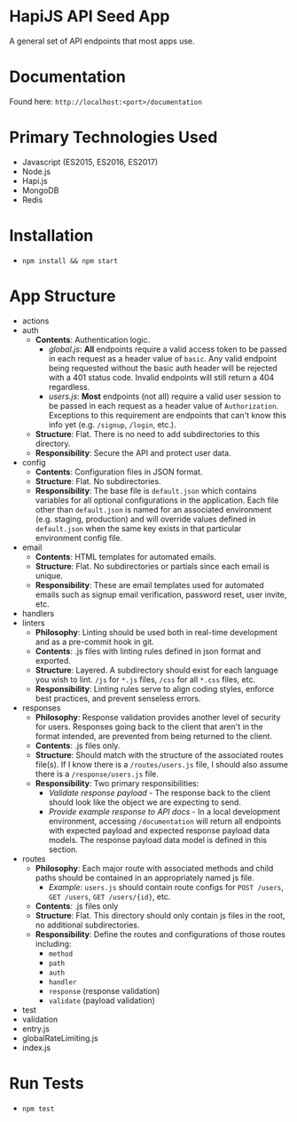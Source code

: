 # HapiJS API Seed App
A general set of API endpoints that most apps use.

# Documentation
Found here: `http://localhost:<port>/documentation`

# Primary Technologies Used
- Javascript (ES2015, ES2016, ES2017)
- Node.js
- Hapi.js
- MongoDB
- Redis

# Installation
- `npm install && npm start`

# App Structure
- actions
- auth
    - **Contents**: Authentication logic.
        - *global.js*: **All** endpoints require a valid access token to be passed in each request as a header value of `basic`. Any valid endpoint being requested without the basic auth header will be rejected with a 401 status code. Invalid endpoints will still return a 404 regardless.
        - *users.js*: **Most** endpoints (not all) require a valid user session to be passed in each request as a header value of `Authorization`. Exceptions to this requirement are endpoints that can't know this info yet (e.g. `/signup`, `/login`, etc.).
    - **Structure**: Flat. There is no need to add subdirectories to this directory.
    - **Responsibility**: Secure the API and protect user data.
- config
    - **Contents**: Configuration files in JSON format.
    - **Structure**: Flat. No subdirectories.
    - **Responsibility**: The base file is `default.json` which contains variables for all optional configurations in the application. Each file other than `default.json` is named for an associated environment (e.g. staging, production) and will override values defined in `default.json` when the same key exists in that particular environment config file.
- email
    - **Contents**: HTML templates for automated emails.
    - **Structure**: Flat. No subdirectories or partials since each email is unique.
    - **Responsibility**: These are email templates used for automated emails such as signup email verification, password reset, user invite, etc.
- handlers
- linters
    - **Philosophy**: Linting should be used both in real-time development and as a pre-commit hook in git.
    - **Contents**: .js files with linting rules defined in json format and exported.
    - **Structure**: Layered. A subdirectory should exist for each language you wish to lint. `/js` for `*.js` files, `/css` for all `*.css` files, etc.
    - **Responsibility**: Linting rules serve to align coding styles, enforce best practices, and prevent senseless errors.
- responses
    - **Philosophy**: Response validation provides another level of security for users. Responses going back to the client that aren't in the format intended, are prevented from being returned to the client.
    - **Contents**: .js files only.
    - **Structure**: Should match with the structure of the associated routes file(s). If I know there is a `/routes/users.js` file, I should also assume there is a `/response/users.js` file.
    - **Responsibility**: Two primary responsibilities:
        - *Validate response payload* - The response back to the client should look like the object we are expecting to send.
        - *Provide example response to API docs* - In a local development environment, accessing `/documentation` will return all endpoints with expected payload and expected response payload data models. The response payload data model is defined in this section.
- routes
    - **Philosophy**: Each major route with associated methods and child paths should be contained in an appropriately named js file.
        - *Example*: `users.js` should contain route configs for `POST /users`, `GET /users`, `GET /users/{id}`, etc.
    - **Contents**: .js files only
    - **Structure**: Flat. This directory should only contain js files in the root, no additional subdirectories.
    - **Responsibility**: Define the routes and configurations of those routes including:
        - `method`
        - `path`
        - `auth`
        - `handler`
        - `response` (response validation)
        - `validate` (payload validation)
- test
- validation
- entry.js
- globalRateLimiting.js
- index.js

# Run Tests
- `npm test`
